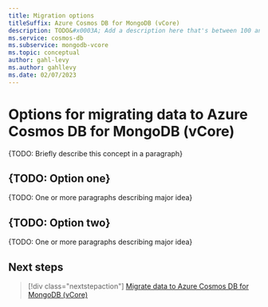 ```yaml
---
title: Migration options
titleSuffix: Azure Cosmos DB for MongoDB (vCore)
description: TODO&#x0003A; Add a description here that's between 100 and 160 characters and will show up in search results.
ms.service: cosmos-db
ms.subservice: mongodb-vcore
ms.topic: conceptual
author: gahl-levy
ms.author: gahllevy
ms.date: 02/07/2023
---
```


# Options for migrating data to Azure Cosmos DB for MongoDB (vCore)

{TODO: Briefly describe this concept in a paragraph}

## {TODO: Option one}

{TODO: One or more paragraphs describing major idea}

## {TODO: Option two}

{TODO: One or more paragraphs describing major idea}

## Next steps

> [!div class="nextstepaction"]
> [Migrate data to Azure Cosmos DB for MongoDB (vCore)](migrate-data.md)
